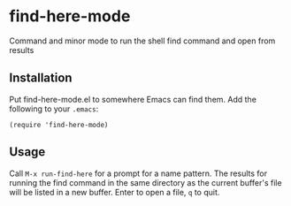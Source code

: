 find-here-mode
==============

Command and minor mode to run the shell find command and open from results

Installation
------------

Put find-here-mode.el to somewhere Emacs can find them. Add the
following to your `.emacs`:

    (require 'find-here-mode)

Usage
-----

Call `M-x run-find-here` for a prompt for a name pattern. The results
for running the find command in the same directory as the current
buffer's file will be listed in a new buffer. Enter to open a file,
`q` to quit.